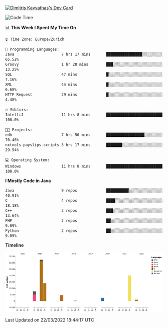 <a href="https://app.daily.dev/JimR21"><img src="https://api.daily.dev/devcards/1a6ea627b9cf4de4a4f1b5f5cac8c85e.png?r=t8i" width="400" alt="Dimitris Kavvathas's Dev Card"/></a>

<!--START_SECTION:waka-->
![Code Time](http://img.shields.io/badge/Code%20Time-3%2C406%20hrs%2030%20mins-blue)

📊 **This Week I Spent My Time On** 

```text
⌚︎ Time Zone: Europe/Zurich

💬 Programming Languages: 
Java                     7 hrs 17 mins       ████████████████░░░░░░░░░   65.52% 
Groovy                   1 hr 28 mins        ███░░░░░░░░░░░░░░░░░░░░░░   13.25% 
SQL                      47 mins             █░░░░░░░░░░░░░░░░░░░░░░░░   7.16% 
XML                      44 mins             █░░░░░░░░░░░░░░░░░░░░░░░░   6.68% 
HTTP Request             29 mins             █░░░░░░░░░░░░░░░░░░░░░░░░   4.48%

🔥 Editors: 
IntelliJ                 11 hrs 8 mins       █████████████████████████   100.0%

🐱‍💻 Projects: 
edh                      7 hrs 50 mins       █████████████████░░░░░░░░   70.46% 
nxtools-payslips-scripts 3 hrs 17 mins       ███████░░░░░░░░░░░░░░░░░░   29.54%

💻 Operating System: 
Windows                  11 hrs 8 mins       █████████████████████████   100.0%

```

**I Mostly Code in Java** 

```text
Java                     9 repos             ██████████░░░░░░░░░░░░░░░   40.91% 
C                        4 repos             ████░░░░░░░░░░░░░░░░░░░░░   18.18% 
C++                      3 repos             ███░░░░░░░░░░░░░░░░░░░░░░   13.64% 
PHP                      2 repos             ██░░░░░░░░░░░░░░░░░░░░░░░   9.09% 
Python                   2 repos             ██░░░░░░░░░░░░░░░░░░░░░░░   9.09%

```


**Timeline**

![Chart not found](https://raw.githubusercontent.com/JimR21/JimR21/master/charts/bar_graph.png) 


 Last Updated on 22/03/2022 18:44:17 UTC
<!--END_SECTION:waka-->

<!--
**JimR21/JimR21** is a ✨ _special_ ✨ repository because its `README.md` (this file) appears on your GitHub profile.

Here are some ideas to get you started:

- 🔭 I’m currently working on ...
- 🌱 I’m currently learning ...
- 👯 I’m looking to collaborate on ...
- 🤔 I’m looking for help with ...
- 💬 Ask me about ...
- 📫 How to reach me: ...
- 😄 Pronouns: ...
- ⚡ Fun fact: ...
-->
